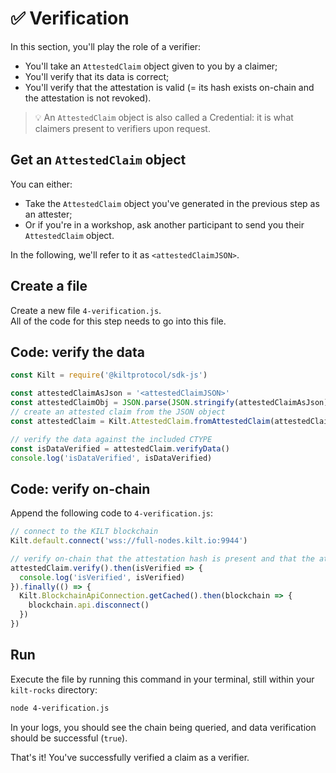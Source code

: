 # ✅ Verification

In this section, you'll play the role of a <span class="label-role verifier">verifier</span>:

* You'll take an `AttestedClaim` object given to you by a <span class="label-role claimer">claimer</span>;
* You'll verify that its data is correct;
* You'll verify that the attestation is valid (= its hash exists on-chain and the attestation is not revoked).

> 💡 An `AttestedClaim` object is also called a Credential: it is what <span class="label-role claimer">claimers</span> present to <span class="label-role verifier">verifiers</span> upon request.

## Get an `AttestedClaim` object

You can either:

* Take the `AttestedClaim` object you've generated in the previous step as an <span class="label-role attester">attester</span>;
* Or if you're in a workshop, ask another participant to send you their `AttestedClaim` object.  

In the following, we'll refer to it as `<attestedClaimJSON>`.

## Create a file

Create a new file `4-verification.js`.  
All of the code for this step needs to go into this file.

## Code: verify the data

```javascript
const Kilt = require('@kiltprotocol/sdk-js')

const attestedClaimAsJson = '<attestedClaimJSON>'
const attestedClaimObj = JSON.parse(JSON.stringify(attestedClaimAsJson));
// create an attested claim from the JSON object
const attestedClaim = Kilt.AttestedClaim.fromAttestedClaim(attestedClaimObj);

// verify the data against the included CTYPE
const isDataVerified = attestedClaim.verifyData()
console.log('isDataVerified', isDataVerified)
```

## Code: verify on-chain

Append the following code to `4-verification.js`:  

```javascript 
// connect to the KILT blockchain
Kilt.default.connect('wss://full-nodes.kilt.io:9944')

// verify on-chain that the attestation hash is present and that the attestation is not revoked
attestedClaim.verify().then(isVerified => {
  console.log('isVerified', isVerified)
}).finally(() => {
  Kilt.BlockchainApiConnection.getCached().then(blockchain => {
    blockchain.api.disconnect()
  })
})
```

## Run

Execute the file by running this command in your terminal, still within your `kilt-rocks` directory:

```bash
node 4-verification.js
```  

In your logs, you should see the chain being queried, and data verification should be successful (`true`).

That's it!
You've successfully verified a claim as a <span class="label-role verifier">verifier</span>.

